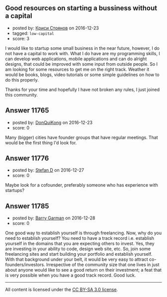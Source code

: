 ## Good resources on starting a bussiness without a capital

- posted by: [Криси Стоянов](https://stackexchange.com/users/6442645/user12363) on 2016-12-23
- tagged: `low-capital`
- score: 3

I would like to startup some small business in the near future, however, I do not have a capital to work with. What I do have are my programming skills, I can develop web applications, mobile applications and can do alright designs, that could be improved with some input from outside people. So I am looking for some resources to get me on the right track. Weather it would be books, blogs, video tutorials or some simple guidelines on how to do this properly.

Thanks for your time and hopefully I have not broken any rules, I just joined this community.


## Answer 11765

- posted by: [DonQuiKong](https://stackexchange.com/users/9739821/donquikong) on 2016-12-23
- score: 0

Many (bigger) cities have founder groups that have regular meetings. That would be the first thing I'd look for. 


## Answer 11776

- posted by: [Stefan D](https://stackexchange.com/users/1533420/stefan-d) on 2016-12-27
- score: 0

Maybe look for a cofounder, preferably someone who has experience with startups?


## Answer 11785

- posted by: [Barry Garman](https://stackexchange.com/users/9920142/barry-garman) on 2016-12-28
- score: 0

One good way to establish yourself is through freelancing. Now, why do you need to establish yourself? You need to have a track record i.e. establish yourself in the domains that you are expecting others to invest. Yes, they are investing in your ability to code, design web site, etc. So, join some freelancing sites and start building your portfolio and establish yourself. With that background under your belt, it would be very easy to attract co-founders/investors. Irrespective of the community size that one lives in just about anyone would like to see a good return  on their investment; a feat that is very possible when you have a good track record. Good luck.



---

All content is licensed under the [CC BY-SA 3.0 license](https://creativecommons.org/licenses/by-sa/3.0/).
